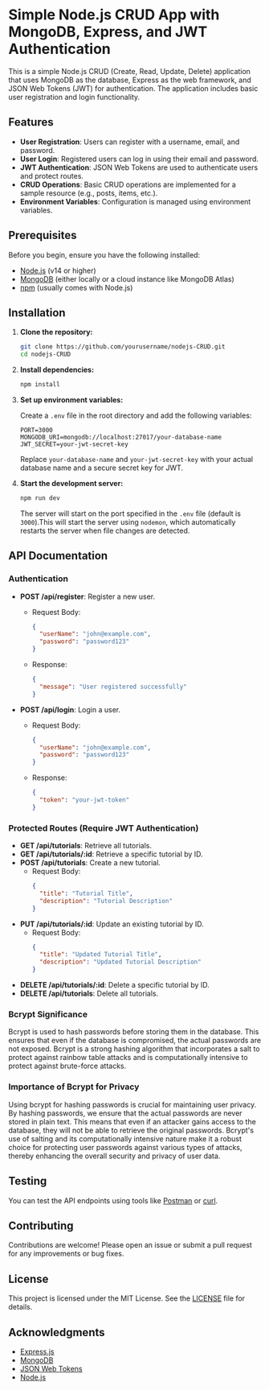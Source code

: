 # Simple Node.js CRUD App with MongoDB, Express, and JWT Authentication

This is a simple Node.js CRUD (Create, Read, Update, Delete) application that uses MongoDB as the database, Express as the web framework, and JSON Web Tokens (JWT) for authentication. The application includes basic user registration and login functionality.

## Features

- **User Registration**: Users can register with a username, email, and password.
- **User Login**: Registered users can log in using their email and password.
- **JWT Authentication**: JSON Web Tokens are used to authenticate users and protect routes.
- **CRUD Operations**: Basic CRUD operations are implemented for a sample resource (e.g., posts, items, etc.).
- **Environment Variables**: Configuration is managed using environment variables.

## Prerequisites

Before you begin, ensure you have the following installed:

- [Node.js](https://nodejs.org/) (v14 or higher)
- [MongoDB](https://www.mongodb.com/) (either locally or a cloud instance like MongoDB Atlas)
- [npm](https://www.npmjs.com/) (usually comes with Node.js)

## Installation

1. **Clone the repository:**

   ```bash
   git clone https://github.com/yourusername/nodejs-CRUD.git
   cd nodejs-CRUD
   ```

2. **Install dependencies:**

   ```bash
   npm install
   ```

3. **Set up environment variables:**

   Create a `.env` file in the root directory and add the following variables:

   ```env
   PORT=3000
   MONGODB_URI=mongodb://localhost:27017/your-database-name
   JWT_SECRET=your-jwt-secret-key
   ```

   Replace `your-database-name` and `your-jwt-secret-key` with your actual database name and a secure secret key for JWT.

4. **Start the development server:**

   ```bash
   npm run dev
   ```

   The server will start on the port specified in the `.env` file (default is `3000`).This will start the server using `nodemon`, which automatically restarts the server when file changes are detected.

## API Documentation

### Authentication

- **POST /api/register**: Register a new user.
  - Request Body:
    ```json
    {
      "userName": "john@example.com",
      "password": "password123"
    }
    ```
  - Response:
    ```json
    {
      "message": "User registered successfully"
    }
    ```

- **POST /api/login**: Login a user.
  - Request Body:
    ```json
    {
      "userName": "john@example.com",
      "password": "password123"
    }
    ```
  - Response:
    ```json
    {
      "token": "your-jwt-token"
    }
    ```

### Protected Routes (Require JWT Authentication)

- **GET /api/tutorials**: Retrieve all tutorials.
- **GET /api/tutorials/:id**: Retrieve a specific tutorial by ID.
- **POST /api/tutorials**: Create a new tutorial.
  - Request Body:
    ```json
    {
      "title": "Tutorial Title",
      "description": "Tutorial Description"
    }
    ```
- **PUT /api/tutorials/:id**: Update an existing tutorial by ID.
  - Request Body:
    ```json
    {
      "title": "Updated Tutorial Title",
      "description": "Updated Tutorial Description"
    }
    ```
- **DELETE /api/tutorials/:id**: Delete a specific tutorial by ID.
- **DELETE /api/tutorials**: Delete all tutorials.

### Bcrypt Significance

Bcrypt is used to hash passwords before storing them in the database. This ensures that even if the database is compromised, the actual passwords are not exposed. Bcrypt is a strong hashing algorithm that incorporates a salt to protect against rainbow table attacks and is computationally intensive to protect against brute-force attacks.

### Importance of Bcrypt for Privacy

Using bcrypt for hashing passwords is crucial for maintaining user privacy. By hashing passwords, we ensure that the actual passwords are never stored in plain text. This means that even if an attacker gains access to the database, they will not be able to retrieve the original passwords. Bcrypt's use of salting and its computationally intensive nature make it a robust choice for protecting user passwords against various types of attacks, thereby enhancing the overall security and privacy of user data.

## Testing

You can test the API endpoints using tools like [Postman](https://www.postman.com/) or [curl](https://curl.se/).

## Contributing

Contributions are welcome! Please open an issue or submit a pull request for any improvements or bug fixes.

## License

This project is licensed under the MIT License. See the [LICENSE](LICENSE) file for details.

## Acknowledgments

- [Express.js](https://expressjs.com/)
- [MongoDB](https://www.mongodb.com/)
- [JSON Web Tokens](https://jwt.io/)
- [Node.js](https://nodejs.org/)
